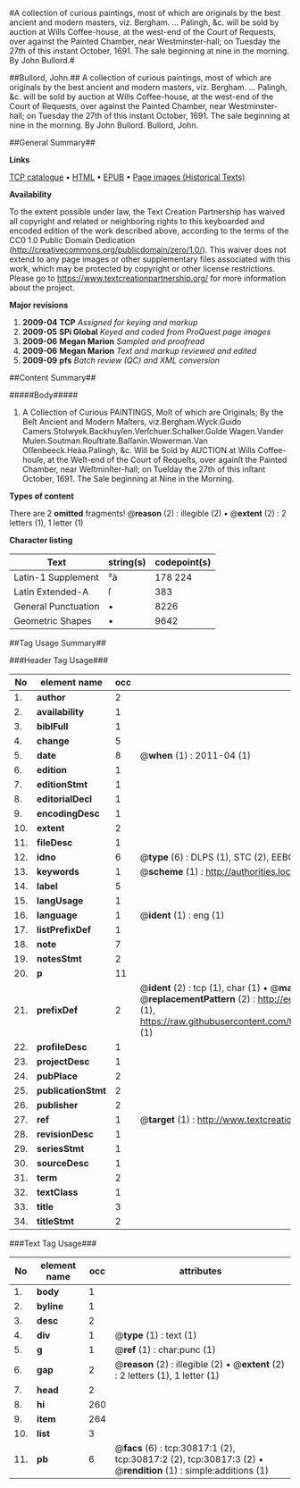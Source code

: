 #A collection of curious paintings, most of which are originals by the best ancient and modern masters, viz. Bergham. ... Palingh, &c. will be sold by auction at Wills Coffee-house, at the west-end of the Court of Requests, over against the Painted Chamber, near Westminster-hall; on Tuesday the 27th of this instant October, 1691. The sale beginning at nine in the morning. By John Bullord.#

##Bullord, John.##
A collection of curious paintings, most of which are originals by the best ancient and modern masters, viz. Bergham. ... Palingh, &c. will be sold by auction at Wills Coffee-house, at the west-end of the Court of Requests, over against the Painted Chamber, near Westminster-hall; on Tuesday the 27th of this instant October, 1691. The sale beginning at nine in the morning. By John Bullord.
Bullord, John.

##General Summary##

**Links**

[TCP catalogue](http://www.ota.ox.ac.uk/tcp/)  • 
[HTML](http://tei.it.ox.ac.uk/tcp/Texts-HTML/free/A33/A33799.html)  • 
[EPUB](http://tei.it.ox.ac.uk/tcp/Texts-EPUB/free/A33/A33799.epub) • 
[Page images (Historical Texts)](https://historicaltexts.jisc.ac.uk/eebo-99826414e)

**Availability**

To the extent possible under law, the Text Creation Partnership has waived all copyright and related or neighboring rights to this keyboarded and encoded edition of the work described above, according to the terms of the CC0 1.0 Public Domain Dedication (http://creativecommons.org/publicdomain/zero/1.0/). This waiver does not extend to any page images or other supplementary files associated with this work, which may be protected by copyright or other license restrictions. Please go to https://www.textcreationpartnership.org/ for more information about the project.

**Major revisions**

1. __2009-04__ __TCP__ *Assigned for keying and markup*
1. __2009-05__ __SPi Global__ *Keyed and coded from ProQuest page images*
1. __2009-06__ __Megan Marion__ *Sampled and proofread*
1. __2009-06__ __Megan Marion__ *Text and markup reviewed and edited*
1. __2009-09__ __pfs__ *Batch review (QC) and XML conversion*

##Content Summary##

#####Body#####

1. A Collection of Curious PAINTINGS, Moſt of which are Originals; By the Beſt Ancient and Modern Maſters, viz.Bergham.Wyck.Guido Camers.Stolwyek.Backhuyſen.Verſchuer.Schalker.Gulde Wagen.Vander Mulen.Soutman.Rouſtrate.Baſſanin.Wowerman.Van Oſſenbeeck.Heàa.Palingh, &c.
Will be Sold by AUCTION at Wills Coffee-houſe, at the Weſt-end of the Court of Requeſts, over againſt the Painted Chamber, near Weſtminſter-hall; on Tueſday the 27th of this inſtant October, 1691. The Sale beginning at Nine in the Morning.

**Types of content**


There are 2 **omitted** fragments! 
 @__reason__ (2) : illegible (2)  •  @__extent__ (2) : 2 letters (1), 1 letter (1)

**Character listing**


|Text|string(s)|codepoint(s)|
|---|---|---|
|Latin-1 Supplement|²à|178 224|
|Latin Extended-A|ſ|383|
|General Punctuation|•|8226|
|Geometric Shapes|▪|9642|

##Tag Usage Summary##

###Header Tag Usage###

|No|element name|occ|attributes|
|---|---|---|---|
|1.|__author__|2||
|2.|__availability__|1||
|3.|__biblFull__|1||
|4.|__change__|5||
|5.|__date__|8| @__when__ (1) : 2011-04 (1)|
|6.|__edition__|1||
|7.|__editionStmt__|1||
|8.|__editorialDecl__|1||
|9.|__encodingDesc__|1||
|10.|__extent__|2||
|11.|__fileDesc__|1||
|12.|__idno__|6| @__type__ (6) : DLPS (1), STC (2), EEBO-CITATION (1), PROQUEST (1), VID (1)|
|13.|__keywords__|1| @__scheme__ (1) : http://authorities.loc.gov/ (1)|
|14.|__label__|5||
|15.|__langUsage__|1||
|16.|__language__|1| @__ident__ (1) : eng (1)|
|17.|__listPrefixDef__|1||
|18.|__note__|7||
|19.|__notesStmt__|2||
|20.|__p__|11||
|21.|__prefixDef__|2| @__ident__ (2) : tcp (1), char (1)  •  @__matchPattern__ (2) : ([0-9\-]+):([0-9IVX]+) (1), (.+) (1)  •  @__replacementPattern__ (2) : http://eebo.chadwyck.com/downloadtiff?vid=$1&page=$2 (1), https://raw.githubusercontent.com/textcreationpartnership/Texts/master/tcpchars.xml#$1 (1)|
|22.|__profileDesc__|1||
|23.|__projectDesc__|1||
|24.|__pubPlace__|2||
|25.|__publicationStmt__|2||
|26.|__publisher__|2||
|27.|__ref__|1| @__target__ (1) : http://www.textcreationpartnership.org/docs/. (1)|
|28.|__revisionDesc__|1||
|29.|__seriesStmt__|1||
|30.|__sourceDesc__|1||
|31.|__term__|2||
|32.|__textClass__|1||
|33.|__title__|3||
|34.|__titleStmt__|2||


###Text Tag Usage###

|No|element name|occ|attributes|
|---|---|---|---|
|1.|__body__|1||
|2.|__byline__|1||
|3.|__desc__|2||
|4.|__div__|1| @__type__ (1) : text (1)|
|5.|__g__|1| @__ref__ (1) : char:punc (1)|
|6.|__gap__|2| @__reason__ (2) : illegible (2)  •  @__extent__ (2) : 2 letters (1), 1 letter (1)|
|7.|__head__|2||
|8.|__hi__|260||
|9.|__item__|264||
|10.|__list__|3||
|11.|__pb__|6| @__facs__ (6) : tcp:30817:1 (2), tcp:30817:2 (2), tcp:30817:3 (2)  •  @__rendition__ (1) : simple:additions (1)|
